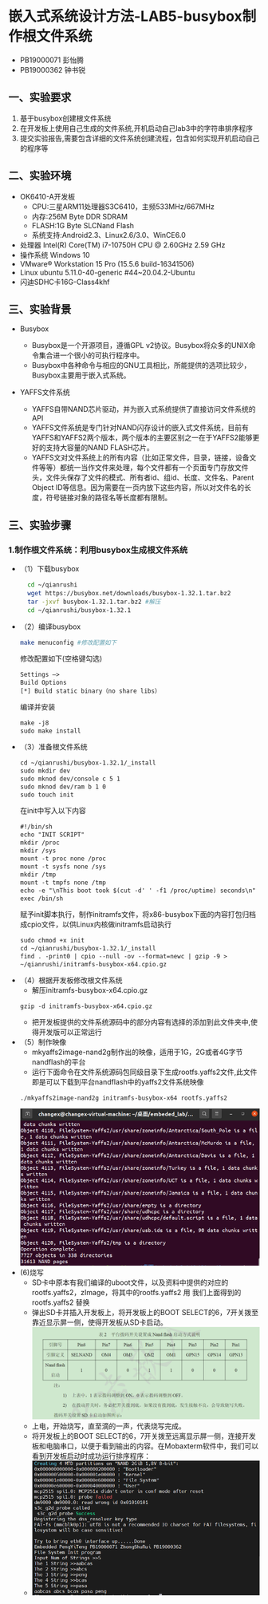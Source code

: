 # 嵌入式系统设计方法-LAB5-busybox制作根文件系统
- PB19000071 彭怡腾
- PB19000362 钟书锐

## 一、实验要求

1. 基于busybox创建根文件系统
2. 在开发板上使用自己生成的文件系统,开机启动自己lab3中的字符串排序程序
3. 提交实验报告,需要包含详细的文件系统创建流程，包含如何实现开机启动自己的程序等

## 二、实验环境

- OK6410-A开发板
  - CPU:三星ARM11处理器S3C6410，主频533MHz/667MHz
  - 内存:256M Byte DDR SDRAM
  - FLASH:1G Byte SLCNand Flash
  - 系统支持:Android2.3、Linux2.6/3.0、WinCE6.0
- 处理器 Intel(R) Core(TM) i7-10750H CPU @ 2.60GHz 2.59 GHz
- 操作系统 Windows 10
- VMware® Workstation 15 Pro (15.5.6 build-16341506)
- Linux ubuntu 5.11.0-40-generic #44~20.04.2-Ubuntu
- 闪迪SDHC卡16G-Class4khf


## 三、实验背景

- Busybox
    - Busybox是一个开源项目，遵循GPL v2协议。Busybox将众多的UNIX命令集合进一个很小的可执行程序中。
    - Busybox中各种命令与相应的GNU工具相比，所能提供的选项比较少，Busybox主要用于嵌入式系统。

- YAFFS文件系统
    - YAFFS自带NAND芯片驱动，并为嵌入式系统提供了直接访问文件系统的API
    - YAFFS文件系统是专门针对NAND闪存设计的嵌入式文件系统，目前有YAFFS和YAFFS2两个版本，两个版本的主要区别之一在于YAFFS2能够更好的支持大容量的NAND FLASH芯片。
    - YAFFS文对文件系统上的所有内容（比如正常文件，目录，链接，设备文件等等）都统一当作文件来处理，每个文件都有一个页面专门存放文件头，文件头保存了文件的模式、所有者id、组id、长度、文件名、Parent Object ID等信息。因为需要在一页内放下这些内容，所以对文件名的长度，符号链接对象的路径名等长度都有限制。

## 三、实验步骤

### 1.制作根文件系统：利用busybox生成根文件系统

- （1）下载busybox
  ```bash
    cd ~/qianrushi
    wget https://busybox.net/downloads/busybox-1.32.1.tar.bz2 
    tar -jxvf busybox-1.32.1.tar.bz2 #解压
    cd ~/qianrushi/busybox-1.32.1
  ```
- （2）编译busybox
  ```bash
  make menuconfig #修改配置如下
  ```
  修改配置如下(空格键勾选)
  ```
  Settings –>
  Build Options
  [*] Build static binary（no share libs）
  ```
  编译并安装
  ```
  make -j8
  sudo make install
  ```
- （3）准备根文件系统
  ```
  cd ~/qianrushi/busybox-1.32.1/_install
  sudo mkdir dev
  sudo mknod dev/console c 5 1
  sudo mknod dev/ram b 1 0
  sudo touch init
  ```
  在init中写入以下内容
  ```
  #!/bin/sh
  echo "INIT SCRIPT"
  mkdir /proc
  mkdir /sys
  mount -t proc none /proc
  mount -t sysfs none /sys
  mkdir /tmp
  mount -t tmpfs none /tmp
  echo -e "\nThis boot took $(cut -d' ' -f1 /proc/uptime) seconds\n"
  exec /bin/sh
  ```
  赋予init脚本执行，制作initramfs文件，将x86-busybox下面的内容打包归档成cpio文件，以供Linux内核做initramfs启动执行
  ```
  sudo chmod +x init
  cd ~/qianrushi/busybox-1.32.1/_install
  find . -print0 | cpio --null -ov --format=newc | gzip -9 >
  ~/qianrushi/initramfs-busybox-x64.cpio.gz
  ```
- （4）根据开发板修改根文件系统
  - 解压initramfs-busybox-x64.cpio.gz
  ```
  gzip -d initramfs-busybox-x64.cpio.gz
  ```
  - 把开发板提供的文件系统源码中的部分内容有选择的添加到此文件夹中,使得开发版可以正常运行
- （5）制作映像
  - mkyaffs2image-nand2g制作出的映像，适用于1G，2G或者4G字节nandflash的平台
  - 运行下面命令在文件系统源码包同级目录下生成rootfs.yaffs2文件,此文件即是可以下载到平台nandflash中的yaffs2文件系统映像
  ```
  ./mkyaffs2image-nand2g initramfs-busybox-x64 rootfs.yaffs2
  ```
  ![](./img/2.png)
- (6)烧写
  - SD卡中原本有我们编译的uboot文件，以及资料中提供的对应的rootfs.yaffs2，zImage，将其中的rootfs.yaffs2 用 我们上面得到的 rootfs.yaffs2 替换
  - 弹出SD卡并插入开发板上，将开发板上的BOOT SELECT的6，7开关拨至靠近显示屏一侧，使得开发板从SD卡启动。
  ![](./img/0.png)
  - 上电，开始烧写，直至滴的一声，代表烧写完成。
  - 将开发板上的BOOT SELECT的6，7开关拨至远离显示屏一侧，连接开发板和电脑串口，以便于看到输出的内容。在Mobaxterm软件中，我们可以看到开发板启动时成功运行排序程序：
  - ![](./img/1.png)
  